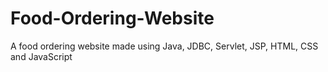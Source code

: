 # Food-Ordering-Website
A food ordering website made using Java, JDBC, Servlet, JSP, HTML, CSS and JavaScript
